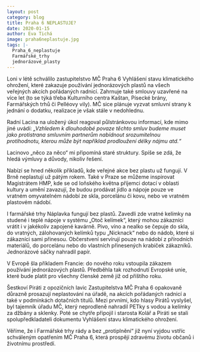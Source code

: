 ```yaml
---
layout: post
category: blog
title: Praha 6 NEPLASTUJE?
date: 2020-01-15
author: Eva Tichá
image: praha6neplastuje.jpg
tags: |-
  Praha_6_neplastuje
  Farmářské_trhy
  jednorázové_plasty
---
```

Loni v létě schválilo zastupitelstvo MČ Praha 6 Vyhlášení stavu klimatického ohrožení, které zakazuje používání jednorázových plastů na všech veřejných akcích pořádaných radnicí. Zahrnuje také smlouvy uzavřené na více let (to se týká třeba Kulturního centra Kaštan, Písecké brány, Farmářských trhů či Pelléovy vily). MČ sice plánuje vyzvat smluvní strany k jednání o dodatku, realizace je však stále v nedohlednu.

Radní Lacina na uložený úkol reagoval půlstránkovou informací, kde mimo jiné uvádí: _„Vzhledem k dlouhodobé povaze těchto smluv budeme muset jako protistrana smluvním partnerům nabídnout srozumitelnou protihodnotu, kterou může být například prodloužení délky nájmu atd.“_

Lacinovo „něco za něco“ mi připomíná staré struktury. Spíše se zdá, že hledá výmluvy a důvody, nikoliv řešení.

Nabízí se hned několik příkladů, kde veřejné akce bez plastu už fungují. V Brně neplastují už pátým rokem. Také v Praze se můžeme inspirovat Magistrátem HMP, kde se od loňského května příjemci dotací v oblasti kultury a umění zavazují, že budou prodávat jídlo a nápoje pouze ve vratném omyvatelném nádobí ze skla, porcelánu či kovu, nebo ve vratném plastovém nádobí.

I farmářské trhy Náplavka fungují bez plastů. Zavedli zde vratné kelímky na studené i teplé nápoje v systému „Otoč kelímek“, který mohou zákazníci vrátit i v jakékoliv zapojené kavárně. Pivo, víno a nealko se čepuje do skla, do vratných, zálohovaných kelímků typu „Nicknack“ nebo do nádob, které si zákazníci sami přinesou. Občerstvení servírují pouze na nádobí z přírodních materiálů, do porcelánu nebo do vlastních přinesených krabiček zákazníků. Jednorázové sáčky nahradil papír.

V Evropě šla příkladem Francie: do nového roku vstoupila zákazem používání jednorázových plastů. Předběhla tak rozhodnutí Evropské unie, které bude platit pro všechny členské země již od příštího roku.

Šestkoví Piráti z opozičních lavic Zastupitelstva MČ Praha 6 opakovaně důrazně prosazují neplastování na úřadě, na akcích pořádaných radnicí a také v podmínkách dotačních titulů. Mezi prvními, kdo hlasy Pirátů vyslyšel, byl tajemník úřadu MČ, který neprodleně nahradil PETky s vodou a kelímky za džbány a sklenky. Poté se chytře připojil i starosta Kolář a Piráti se stali spolupředkladateli dokumentu Vyhlášení stavu klimatického ohrožení.

Věříme, že i Farmářské trhy rády a bez „protiplnění“ již nyní vyjdou vstříc schváleným opatřením MČ Praha 6, která prospějí zdravému životu občanů i životnímu prostředí.
